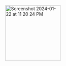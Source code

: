 <img width="174" alt="Screenshot 2024-01-22 at 11 20 24 PM" src="https://github.com/mhnriz/terminal-config/assets/49497959/938bbded-332b-4050-8c9c-6d68e2fb61b1">
